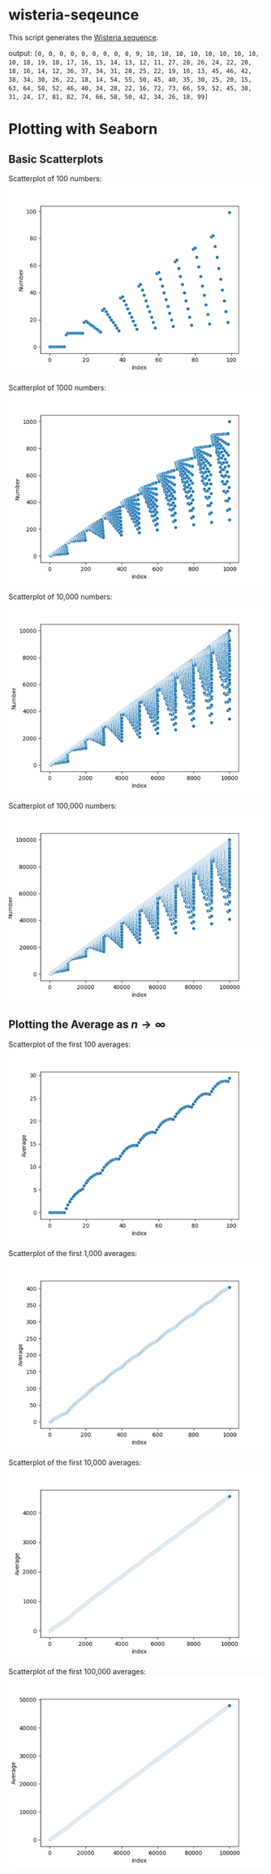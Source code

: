 # wisteria-seqeunce
This script generates the [Wisteria sequence](https://www.youtube.com/watch?v=o8c4uYnnNnc). 

output: `[0, 0, 0, 0, 0, 0, 0, 0, 0, 9, 10, 10, 10, 10, 10, 10, 10, 10, 10, 18, 19, 18, 17, 16, 15, 14, 13, 12, 11, 27, 28, 26, 24, 22, 20, 18, 16, 14, 12, 36, 37, 34, 31, 28, 25, 22, 19, 16, 13, 45, 46, 42, 38, 34, 30, 26, 22, 18, 14, 54, 55, 50, 45, 40, 35, 30, 25, 20, 15, 63, 64, 58, 52, 46, 40, 34, 28, 22, 16, 72, 73, 66, 59, 52, 45, 38, 31, 24, 17, 81, 82, 74, 66, 58, 50, 42, 34, 26, 18, 99]`

# Plotting with Seaborn
## Basic Scatterplots
Scatterplot of 100 numbers:
![1000 numbers](images/100.png)

Scatterplot of 1000 numbers:
![1000 numbers](images/1000.png)

Scatterplot of 10,000 numbers:
![10,000 numbers](images/10000.png)

Scatterplot of 100,000 numbers:
![100,000 numbers](images/100000.png)

## Plotting the Average as $n \to \infty$
Scatterplot of the first 100 averages:
![100 averages](images/average_100.png)

Scatterplot of the first 1,000 averages:
![1000 averages](images/average_1000.png)

Scatterplot of the first 10,000 averages:
![10,000 averages](images/average_10000.png)

Scatterplot of the first 100,000 averages:
![100,000 averages](images/average_100000.png)